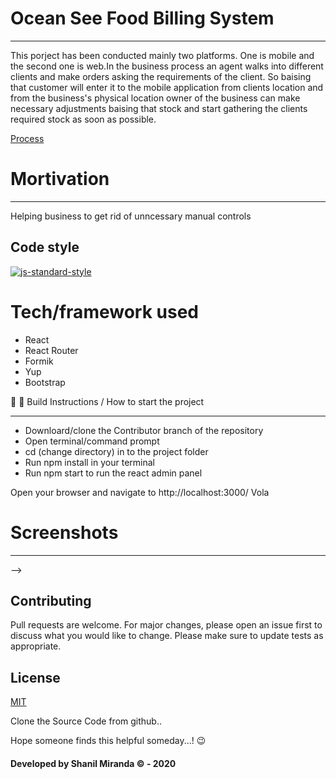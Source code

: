 # Ocean See Food Billing System

---

This porject has been conducted mainly two platforms. One is mobile and the second one is web.In the business process an agent walks into different clients and make orders asking the requirements of the client. So baising that customer will enter it to the mobile application from clients location and from the business's physical location owner of the business can make necessary adjustments baising that stock and start gathering the clients required stock as soon as possible.

[Process](https://i.ibb.co/YRScWCh/Screenshot-from-2021-01-07-02-30-55.png)

# Mortivation

---

Helping business to get rid of unncessary manual controls

## Code style

[![js-standard-style](https://img.shields.io/azure-devops/coverage/swellaby/opensource/25.svg)](https://google.com)

# Tech/framework used

- React
- React Router
- Formik
- Yup
- Bootstrap

🚀 🚀 Build Instructions / How to start the project

---

- Downloard/clone the Contributor branch of the repository
- Open terminal/command prompt
- cd (change directory) in to the project folder
- Run npm install in your terminal
- Run npm start to run the react admin panel

Open your browser and navigate to http://localhost:3000/ Vola

# Screenshots

---

<!-- <!-- ![Sign In](https://i.ibb.co/DbJ6p2k/signin.png) -->
<!-- ![Home](https://i.ibb.co/LNdDY17/home.png)
![Home ii](https://i.ibb.co/VVcpxft/home2.png)
![Bucket](https://i.ibb.co/Q95TSFr/bucket.png)
![Checkout](https://i.ibb.co/SnKtnD3/checkit-credit-card.png)
![Checkout](https://i.ibb.co/YhvDJP3/checkout1.png)
![Stripe](https://i.ibb.co/7GwYcKJ/stripe.png)
![Orders](https://i.ibb.co/fdL8RYg/orders2.png) --> -->

## Contributing

Pull requests are welcome. For major changes, please open an issue first to discuss what you would like to change.
Please make sure to update tests as appropriate.

## License

[MIT](https://choosealicense.com/licenses/mit/)

Clone the Source Code from github..

Hope someone finds this helpful someday...! :wink:

#### Developed by Shanil Miranda © - 2020
